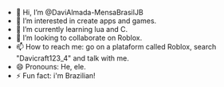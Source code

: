 - 👋 Hi, I’m @DaviAlmada-MensaBrasilJB
- 👀 I’m interested in create apps and games.
- 🌱 I’m currently learning lua and C.
- 💞️ I’m looking to collaborate on Roblox.
- 📫 How to reach me: go on a plataform called Roblox, search "Davicraft123_4" and talk with me.
- 😄 Pronouns: He, ele.
- ⚡ Fun fact: i'm Brazilian!

<!---
DaviAlmada-MensaBrasilJB/DaviAlmada-MensaBrasilJB is a ✨ special ✨ repository because its `README.md` (this file) appears on your GitHub profile.
You can click the Preview link to take a look at your changes.
--->
